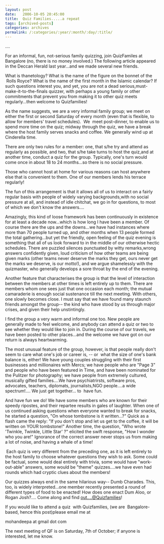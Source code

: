 ```yaml
---
layout: post
date:	2006-10-05 20:45:00
title:  Quiz Families.....a repeat
tags: [archived-posts]
categories: archives
permalink: /:categories/:year/:month/:day/:title/
---
```

<P>....

For an informal, fun, not-serious family quizzing, join QuizFamiles at Bangalore (no, there is no money involved.) The following article appeared in the Deccan Herald last year...and we made several new friends.</P><P><lj-cut text="details about QuizFamilies under the cut"></P><P>What is thanetology? What is the name of the figure on the bonnet of the
&nbsp;Rolls Royce? What is the name of the first month in the Islamic calendar? If such questions interest you, and yet, you are not a dead serious,must-make-it-to-the-finals quizzer, with perhaps a young family or other commitments that prevent you from making it to other quiz meets regularly...then welcome to Quizfamilies!</P><P>As the name suggests, we are a very informal family group; we meet on either
the first or second Saturday of every month (even that is flexible, to allow
for members' travel schedules).&nbsp; We&nbsp; meet post-dinner, to enable us to spend
more time on the quiz; midway through the quiz, we have a break where the
host family serves snacks and coffee. We generally wind up at Cinderella time.</P><P>There are only two rules for a member: one, that s/he try and attend as regularly as possible, and two, that s/he take turns to host the quiz,and at another time, conduct a quiz for the group. Typically, one's turn would
come once in about 18 to 24 months...so there is no social pressure.</P><P>Those who cannot host at home for various reasons can host anywhere else that
is convenient to them. One of our members lends his terrace regularly!</P><P>The fun of this arrangement is that it allows all of us to interact on a fairly regular basis with people of widely varying backgrounds,with no social pressure at all, and instead of idle chitchat, we go in for questions, to most of which we don't know the answers....</P><P>Amazingly, this kind of loose framework has been continuously in existence for at least a decade now...which is how long I have been a member. Of course there are the ups and the downs...we have had instances where more than 70 people turned up, and other months when 13 people formed the total gathering...but yet the friendly, open feeling of the quiz evening is something that all of us look forward to in the middle of our otherwise hectic schedules. There are puzzled silences punctuated by witty remarks,wrong answers confidently given, loud criticism of how other teams are being given marks (other teams never deserve the marks they get, ours never get the marks we deserve, is our motto!), and we argue shamelessly with the quizmaster, who generally develops a sore throat by the end of the evening.</P><P>Another feature that characterises the group is that the level of interaction between the members at other times is left entirely up to them. There are members whom one sees just that one occasion each month; the mutual camaraderie is enough social sustenance till the next meeting. With others, one slowly becomes close. I must say that we have found many staunch friends amongst the group-- the kind who have stood by us through major crises, and given their help unstintingly.</P><P>I find the group a very warm and informal one too. New people are generally made to feel welcome, and anybody can attend a quiz or two to see whether they would like to join in. During the course of our travels, we have been posted to other places...and the welcome we have got on our return is always heartwarming.</P><P>The most unusual feature of the group, however, is that people really don't seem to care what one's job or career is, -- or&nbsp; what the size of one's bank balance is, either! We have young couples struggling with their first businesses and millionaires with Mercs; we have people who are "Page 3" and people who have been featured in Time, and have been nominated for the Pulitzer for photography; we have people from extremely cultured, musically gifted families....We have psychiatrirsts, software pros, advocates, teachers, diplomats, journalists,NGO people....a wide spectrum!.... We just get together... to&nbsp; have fun.</P><P>And have fun we do! We have some members who are known for their speedy ripostes, and their repartee results in gales of laughter. When one of us continued asking questions when everyone wanted to break for snacks, he started a question, "On whose tombstone is it written...?" Quick as a flash came the reply: "If you don't stop and let us get to the coffee, it will be written on YOUR tombstone!" Another time, the question, "Who wrote 'Twinkle, Twinkle, Little Star' ?" elicited the swift response, "How I wonder who you are!" Ignorance of the correct answer never stops us from making a lot of noise, and having a whale of a time!</P><P>&nbsp;Each quiz is very different from the preceding one, as it is left entirely to the host family to choose whatever questions they wish to ask. Some could be factual, some would deal entirely with trivia, some would have "work-out-able" answers, some would be "theme" quizzes....we have even had rounds which had cryptic clues about the members!</P><P>Our quizzes always end in the same hilarious way-- Dumb Charades. This, too, is widely interpreted...one member recently presented a round of different types of food to be enacted! How does one enact Dum Aloo, or Rogan Josh?.... Come along and find <A href="mailto:out....@Quizfamilies">out....@Quizfamilies</A>!</P><P>If you would like to attend a quiz&nbsp; with Quizfamilies, (we are&nbsp; Bangalore-based, hence this post)please email me at</P><P>mohandeepa at gmail dot com</P><P></lj-cut></P><P>The next meeting of QF is on Saturday, 7th of October; if anyone is interested, let me know. </P>
